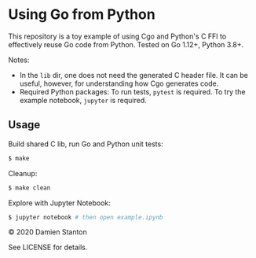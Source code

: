 # Using Go from Python

This repository is a toy example of using Cgo and Python's C FFI to effectively reuse Go code
from Python. Tested on Go 1.12+, Python 3.8+. 

Notes:
- In the `lib` dir, one does not need the generated C header file. It can be useful, however,
for understanding how Cgo generates code.
- Required Python packages: To run tests, `pytest` is required. To try the example
notebook, `jupyter` is required.

## Usage

Build shared C lib, run Go and Python unit tests:
```sh
$ make
```

Cleanup:
```sh
$ make clean
```

Explore with Jupyter Notebook:
```sh
$ jupyter notebook # then open example.ipynb
```

© 2020 Damien Stanton

See LICENSE for details.

